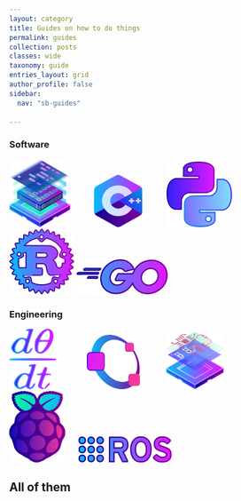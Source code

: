```yaml
---
layout: category
title: Guides on how to do things
permalink: guides
collection: posts
classes: wide
taxonomy: guide
entries_layout: grid
author_profile: false
sidebar:
  nav: "sb-guides"

---
```


### Software

[![full](/assets/images/pages/guides/software-small.png)](/guides/software)
&nbsp;&nbsp;&nbsp;&nbsp;&nbsp;&nbsp;&nbsp;&nbsp;&nbsp;
[![full](/assets/images/pages/guides/cpp-small.png)](/guides/software/cpp)
&nbsp;&nbsp;&nbsp;&nbsp;&nbsp;&nbsp;&nbsp;&nbsp;&nbsp;
[![full](/assets/images/pages/guides/python-small.png)](/guides/software/python)
&nbsp;&nbsp;&nbsp;&nbsp;&nbsp;&nbsp;
[![full](/assets/images/pages/guides/rust-small.png)](/guides/software/rust)
[![full](/assets/images/pages/guides/golang-small.png)](/guides/software/golang)

### Engineering

[![full](/assets/images/pages/guides/math-small.png)](/guides/engineering/mathematics)
&nbsp;&nbsp;&nbsp;&nbsp;&nbsp;&nbsp;&nbsp;&nbsp;&nbsp;&nbsp;&nbsp;&nbsp;
[![full](/assets/images/pages/guides/octave-small.png)](/guides/engineering/octave)
&nbsp;&nbsp;&nbsp;&nbsp;&nbsp;&nbsp;&nbsp;&nbsp;&nbsp;&nbsp;
[![full](/assets/images/pages/guides/electronics-small.png)](/guides/engineering/electronics)
&nbsp;&nbsp;&nbsp;&nbsp;&nbsp;&nbsp;&nbsp;&nbsp;
[![full](/assets/images/pages/guides/rpi-small.png)](/guides/engineering/raspberrypi)
&nbsp;&nbsp;&nbsp;&nbsp;
[![full](/assets/images/pages/guides/ros-small.png)](/guides/engineering/ros)

## All of them

